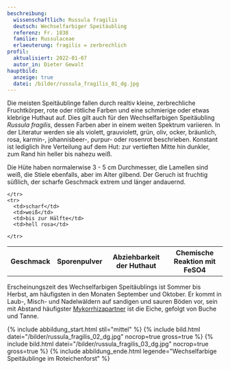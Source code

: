 ```yaml
---
beschreibung:
  wissenschaftlich: Russula fragilis
  deutsch: Wechselfarbiger Speitäubling
  referenz: Fr. 1838
  familie: Russulaceae
  erlaeuterung: fragilis = zerbrechlich
profil:
  aktualisiert: 2022-01-07
  autor_in: Dieter Gewalt
hauptbild:
  anzeige: true
  datei: /bilder/russula_fragilis_01_dg.jpg
---
```

Die meisten Speitäublinge fallen durch realtiv kleine, zerbrechliche Fruchtkörper, rote oder rötliche Farben und eine schmierige oder etwas klebrige Huthaut auf. Dies gilt auch für den Wechselfarbigen Speitäubling *Russula fragilis*, dessen Farben aber in einem weiten Spektrum variieren. In der Literatur werden sie als violett, grauviolett, grün, oliv, ocker, bräunlich, rosa, karmin-, johannisbeer-, purpur- oder rosenrot beschrieben. Konstant ist lediglich ihre Verteilung auf dem Hut: zur vertieften Mitte hin dunkler, zum Rand hin heller bis nahezu weiß.

Die Hüte haben normalerwise 3 - 5 cm Durchmesser, die Lamellen sind weiß, die Stiele ebenfalls, aber im Alter gilbend. Der Geruch ist fruchtig süßlich, der scharfe Geschmack extrem und länger andauernd.

<div class="table-responsive">
  <table class="table taeubling">
    <tr>
      <th rowspan="2">Geschmack</th>
      <th rowspan="2">Sporenpulver</th>
      <th rowspan="2">Abziehbarkeit der Huthaut</th>
      <th colspan="3" class="text-center">Chemische Reaktion mit FeSO4</th>
    </tr>
    <tr>
      
      
    </tr>
    <tr>
      <td>scharf</td>
      <td>weiß</td>
      <td>bis zur Hälfte</td>
      <td>hell rosa</td>
       
    </tr>
  </table>
</div>

Erscheinungszeit des Wechselfarbigen Speitäublings ist Sommer bis Herbst, am häufigsten in den Monaten September und Oktober. Er kommt in Laub-, Misch- und Nadelwäldern auf sandigen und sauren Böden vor, sein mit Abstand häufigster [Mykorrhizapartner](Mykorrhiza "Glossar") ist die Eiche, gefolgt von Buche und Tanne.

{% include abbildung_start.html stil="mittel" %}
{% include bild.html datei="/bilder/russula_fragilis_02_dg.jpg" nocrop=true gross=true %}
{% include bild.html datei="/bilder/russula_fragilis_03_dg.jpg" nocrop=true gross=true %}
{% include abbildung_ende.html legende="Wechselfarbige Speitäublinge im Roteichenforst" %}